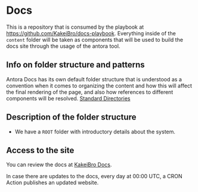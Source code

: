 # Docs

This is a repository that is consumed by the playbook at https://github.com/KakeiBro/docs-playbook. 
Everything inside of the `content` folder will be taken as components that will be 
used to build the docs site through the usage of the antora tool.

## Info on folder structure and patterns

Antora Docs has its own default folder structure that is understood as a convention 
when it comes to organizing the content and how this will affect the final rendering of 
the page, and also how references to different components will be resolved. 
[Standard Directories](https://docs.antora.org/antora/latest/standard-directories/)

## Description of the folder structure

- We have a `ROOT` folder with introductory details about the system.

## Access to the site

You can review the docs at [KakeiBro Docs](https://www.kakeibro.docs.dsbalderrama.top).

In case there are updates to the docs, every day at 00:00 UTC, a CRON Action publishes 
an updated website.